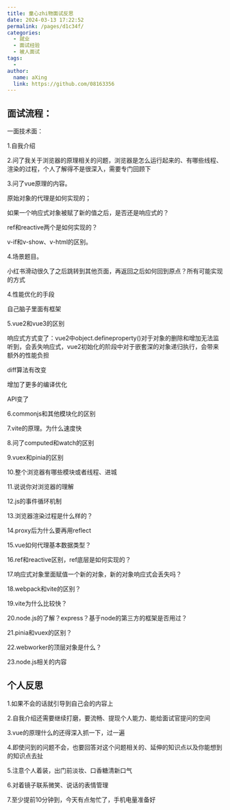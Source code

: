 ```yaml
---
title: 童心zhi物面试反思
date: 2024-03-13 17:22:52
permalink: /pages/d1c34f/
categories:
  - 就业
  - 面试经验
  - 被人面试
tags:
  - 
author: 
  name: aXing
  link: https://github.com/08163356
---
```

## 面试流程：

一面技术面：

1.自我介绍

2.问了我关于浏览器的原理相关的问题，浏览器是怎么运行起来的、有哪些线程、渲染的过程，个人了解得不是很深入，需要专门回顾下

3.问了vue原理的内容。

原始对象的代理是如何实现的；

如果一个响应式对象被赋了新的值之后，是否还是响应式的？

ref和reactive两个是如何实现的？

v-if和v-show、v-html的区别。

4.场景题目。

小红书滑动很久了之后跳转到其他页面，再返回之后如何回到原点？所有可能实现的方式

4.性能优化的手段

自己脑子里面有框架

5.vue2和vue3的区别

响应式方式变了：vue2中object.defineproperty()对于对象的删除和增加无法监听到，会丢失响应式，vue2初始化的阶段中对于嵌套深的对象递归执行，会带来额外的性能负担

diff算法有改变

增加了更多的编译优化

API变了

6.commonjs和其他模块化的区别



7.vite的原理。为什么速度快

8.问了computed和watch的区别

9.vuex和pinia的区别

10.整个浏览器有哪些模块或者线程、进城

11.说说你对浏览器的理解

12.js的事件循环机制

13.浏览器渲染过程是什么样的？

14.proxy后为什么要再用reflect

15.vue如何代理基本数据类型？

16.ref和reactive区别，ref底层是如何实现的？

17.响应式对象里面赋值一个新的对象，新的对象响应式会丢失吗？

18.webpack和vite的区别？

19.vite为什么比较快？

20.node.js的了解？express？基于node的第三方的框架是否用过？

21.pinia和vuex的区别？

22.webworker的顶层对象是什么？

23.node.js相关的内容

## 个人反思

1.如果不会的话就引导到自己会的内容上

2.自我介绍还需要继续打磨，要流畅、提现个人能力、能给面试官提问的空间

3.vue的原理什么的还得深入抓一下，过一遍

4.即使问到的问题不会，也要回答对这个问题相关的、延伸的知识点以及你能想到的知识点去扯

5.注意个人着装，出门前淡妆、口香糖清新口气

6.对着镜子联系微笑、说话的表情管理

7.至少提前10分钟到，今天有点匆忙了，手机电量准备好



